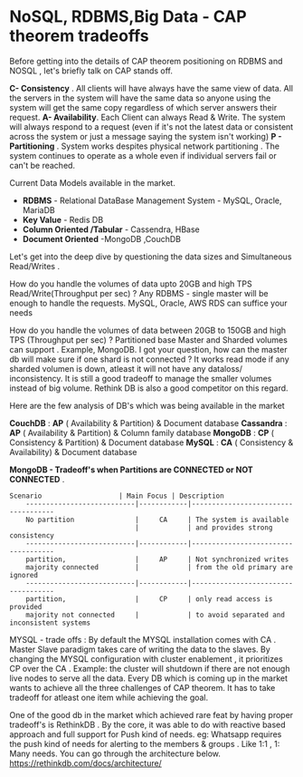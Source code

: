 # NoSQL, RDBMS,Big Data - CAP theorem tradeoffs

Before getting into the details of CAP theorem positioning on RDBMS and NOSQL , let's briefly talk on CAP stands off.

**C- Consistency** .   All clients will have always have the same view of data. All the servers in the system will have the same data so anyone using the system will get the same copy regardless of which server answers their request.
**A- Availability**. Each Client can always Read & Write.  The system will always respond to a request (even if it's not the latest data or consistent across the system or just a message saying the system isn't working)
**P - Partitioning**  . System works despites physical network partitioning . The system continues to operate as a whole even if individual servers fail or can't be reached.

Current  Data Models available in the market.

 - **RDBMS** - Relational DataBase Management System - MySQL, Oracle, MariaDB
 - **Key Value**  - Redis DB
 - **Column Oriented /Tabular** -  Cassendra, HBase
 - **Document Oriented** -MongoDB ,CouchDB

Let's get into the deep dive by questioning the data sizes and Simultaneous Read/Writes .

How do you handle the volumes of data upto 20GB and high TPS Read/Write(Throughput per sec) ?  Any RDBMS - single master will be enough to handle the requests. MySQL, Oracle, AWS RDS can suffice your needs

How do you handle the volumes of data between 20GB to 150GB and high TPS (Throughput per sec) ? Partitioned base Master and Sharded volumes can support . Example, MongoDB.  I got your question, how can the master db will  make sure if one shard is not connected ? It works read mode if any sharded volumen is down, atleast it will not have any dataloss/ inconsistency.  It is still a good tradeoff to manage the smaller volumes instead of big volume. Rethink DB is also a good competitor on this regard.

Here are the few analysis of DB's which was being available in the market

**CouchDB**  :  **AP**  ( Availability & Partition) & Document database
**Cassandra**  :  **AP**  ( Availability & Partition) & Column family database
**MongoDB**  :  **CP**  ( Consistency & Partition) & Document database
**MySQL**  :  **CA**  ( Consistency & Availability) & Document database

**MongoDB - Tradeoff's when Partitions are CONNECTED or NOT CONNECTED** .
```
Scenario                   | Main Focus | Description
    ---------------------------|------------|------------------------------------
    No partition               |     CA     | The system is available 
                               |            | and provides strong consistency
    ---------------------------|------------|------------------------------------
    partition,                 |     AP     | Not synchronized writes 
    majority connected         |            | from the old primary are ignored                
    ---------------------------|------------|------------------------------------
    partition,                 |     CP     | only read access is provided
    majority not connected     |            | to avoid separated and inconsistent systems
```

MYSQL - trade offs : By default the MYSQL installation comes with CA .  Master Slave paradigm  takes care of writing the data to the slaves.  By changing the MYSQL configuration with cluster enablement , it prioritizes CP over the CA . Example:  the cluster will shutdown if there are not enough live nodes to serve all the data.
Every DB which is coming up in the market wants to achieve all the three challenges of CAP theorem.  It has to take tradeoff for atleast one item while achieving the goal.

One of the good db in the market which achieved rare feat by having proper tradeoff's is RethinkDB . By the core, it was able to do with reactive based approach and full support for Push kind of needs. eg: Whatsapp requires the push kind of needs for alerting to the members & groups . Like 1:1 , 1: Many needs.
You can go through the architecture below.
https://rethinkdb.com/docs/architecture/
